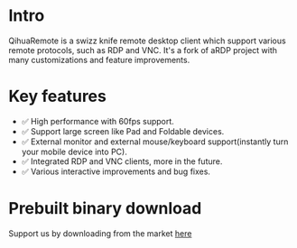 # Intro
QihuaRemote is a swizz knife remote desktop client which support various remote protocols, such as
RDP and VNC. It's a fork of aRDP project with many customizations and feature improvements.

# Key features
- ✅ High performance with 60fps support.
- ✅ Support large screen like Pad and Foldable devices.
- ✅ External monitor and external mouse/keyboard support(instantly turn your mobile device into PC).
- ✅ Integrated RDP and VNC clients, more in the future.
- ✅ Various interactive improvements and bug fixes.

# Prebuilt binary download
Support us by downloading from the market [here](https://a.app.qq.com/o/simple.jsp?pkgname=com.qihua.rmt)
